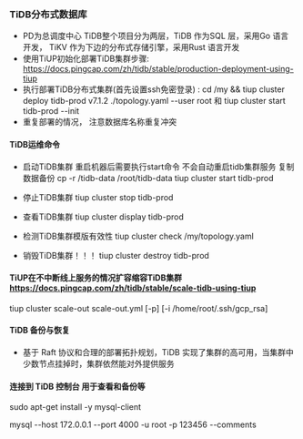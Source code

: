 ### TiDB分布式数据库

-  PD为总调度中心  TiDB整个项目分为两层，TiDB 作为SQL 层，采用Go 语言开发， TiKV 作为下边的分布式存储引擎，采用Rust 语言开发
-  使用TiUP初始化部署TiDB集群步骤: https://docs.pingcap.com/zh/tidb/stable/production-deployment-using-tiup
-  执行部署TiDB分布式集群(首先设置ssh免密登录) : 
   cd /my && tiup cluster deploy tidb-prod v7.1.2 ./topology.yaml --user root 和 tiup cluster start tidb-prod --init
-  重复部署的情况， 注意数据库名称重复冲突

#### TiDB运维命令

- 启动TiDB集群  重启机器后需要执行start命令 不会自动重启tidb集群服务  复制数据备份  cp -r /tidb-data /root/tidb-data
tiup cluster start tidb-prod

- 停止TiDB集群
tiup cluster stop tidb-prod

- 查看TiDB集群
tiup cluster display tidb-prod

- 检测TiDB集群模版有效性
tiup cluster check /my/topology.yaml

- 销毁TiDB集群！！！
tiup cluster destroy tidb-prod

#### TiUP在不中断线上服务的情况扩容缩容TiDB集群 https://docs.pingcap.com/zh/tidb/stable/scale-tidb-using-tiup

tiup cluster scale-out <cluster-name> scale-out.yml [-p] [-i /home/root/.ssh/gcp_rsa]

#### TiDB 备份与恢复

- 基于 Raft 协议和合理的部署拓扑规划，TiDB 实现了集群的高可用，当集群中少数节点挂掉时，集群依然能对外提供服务

#### 连接到 TiDB 控制台 用于查看和备份等

sudo apt-get install -y mysql-client

mysql --host 172.0.0.1 --port 4000 -u root -p 123456 --comments
